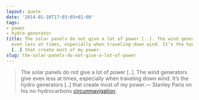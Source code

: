 ```yaml
---
layout: quote
date: '2014-01-10T17:03:05+01:00'
tags:
- power
- hydro generator
title: The solar panels do not give a lot of power [..]. The wind generators give
  even less at times, especially when traveling down wind. It’s the hydro generators
  [..] that create most of my power.
slug: the-solar-panels-do-not-give-a-lot-of-power
---
```

> The solar panels do not give a lot of power [..]. The wind generators give even less at times, especially when traveling down wind. It’s the hydro generators [..] that create most of my power.&#8212; Stanley Paris on his no-hydrocarbons [circumnavigation](http://stanleyparis.blogspot.de/2014/01/energy-management-so-far-so-good.html).
